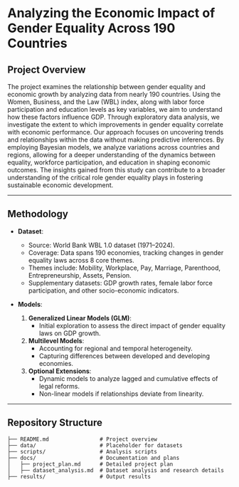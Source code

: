 # Analyzing the Economic Impact of Gender Equality Across 190 Countries

## Project Overview
The project examines the relationship between gender equality and economic growth by analyzing data from nearly 190 countries. Using the Women, Business, and the Law (WBL) index, along with labor force participation and education levels as key variables, we aim to understand how these factors influence GDP.
Through exploratory data analysis, we investigate the extent to which improvements in gender equality correlate with economic performance. Our approach focuses on uncovering trends and relationships within the data without making predictive inferences. By employing Bayesian models, we analyze variations across countries and regions, allowing for a deeper understanding of the dynamics between equality, workforce participation, and education in shaping economic outcomes.
The insights gained from this study can contribute to a broader understanding of the critical role gender equality plays in fostering sustainable economic development. 

---

## Methodology
- **Dataset**:
  - Source: World Bank WBL 1.0 dataset (1971–2024).
  - Coverage: Data spans 190 economies, tracking changes in gender equality laws across 8 core themes.
  - Themes include: Mobility, Workplace, Pay, Marriage, Parenthood, Entrepreneurship, Assets, Pension.
  - Supplementary datasets: GDP growth rates, female labor force participation, and other socio-economic indicators.

- **Models**:
  1. **Generalized Linear Models (GLM)**:
     - Initial exploration to assess the direct impact of gender equality laws on GDP growth.
  2. **Multilevel Models**:
     - Accounting for regional and temporal heterogeneity.
     - Capturing differences between developed and developing economies.
  3. **Optional Extensions**:
     - Dynamic models to analyze lagged and cumulative effects of legal reforms.
     - Non-linear models if relationships deviate from linearity.

---

## Repository Structure
```plaintext
├── README.md                # Project overview
├── data/                    # Placeholder for datasets
├── scripts/                 # Analysis scripts
├── docs/                    # Documentation and plans
│   ├── project_plan.md      # Detailed project plan
│   ├── dataset_analysis.md  # Dataset analysis and research details
├── results/                 # Output results
